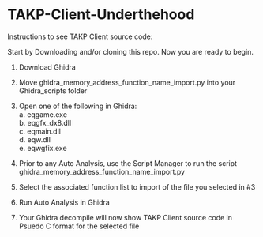 # TAKP-Client-Underthehood
Instructions to see TAKP Client source code:

Start by Downloading and/or cloning this repo. Now you are ready to begin.

1. Download Ghidra

2. Move ghidra_memory_address_function_name_import.py into your Ghidra_scripts folder

3. Open one of the following in Ghidra:
<br>   a. eqgame.exe
<br>   b. eqgfx_dx8.dll
<br>   c. eqmain.dll
<br>   d. eqw.dll
<br>   e. eqwgfix.exe

4. Prior to any Auto Analysis, use the Script Manager to run the script ghidra_memory_address_function_name_import.py 

5. Select the associated function list to import of the file you selected in #3

6. Run Auto Analysis in Ghidra

7. Your Ghidra decompile will now show TAKP Client source code in Psuedo C format for the selected file
